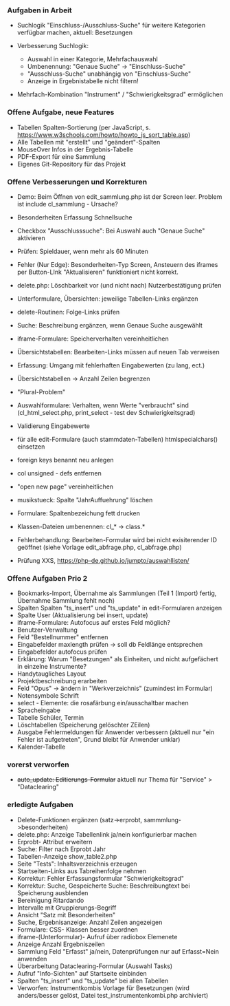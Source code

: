 ﻿
###  Aufgaben in Arbeit

- Suchlogik "Einschluss-/Ausschluss-Suche" für weitere Kategorien verfügbar machen, aktuell: Besetzungen 
- Verbesserung Suchlogik: 
  - Auswahl in einer Kategorie, Mehrfachauswahl
  - Umbenennung: "Genaue Suche" -> "Einschluss-Suche" 
  - "Ausschluss-Suche" unabhängig von "Einschluss-Suche" 
  - Anzeige in Ergebnistabelle nicht filtern! 

- Mehrfach-Kombination "Instrument" / "Schwierigkeitsgrad" ermöglichen 

### Offene Aufgabe, neue Features 
- Tabellen Spalten-Sortierung (per JavaScript, s. https://www.w3schools.com/howto/howto_js_sort_table.asp) 
- Alle Tabellen mit "erstellt" und "geändert"-Spalten 
- MouseOver Infos in der Ergebnis-Tabelle 
- PDF-Export für eine Sammlung 
- Eigenes Git-Repository für das Projekt 

### Offene Verbesserungen und Korrekturen 

- Demo: Beim Öffnen von edit_sammlung.php ist der Screen leer. Problem ist include cl_sammlung - Ursache? 
- Besonderheiten Erfassung Schnellsuche

- Checkbox "Ausschlusssuche": Bei Auswahl auch "Genaue Suche" aktivieren 
- Prüfen: Spieldauer, wenn mehr als 60 Minuten  
- Fehler (Nur Edge): Besonderheiten-Typ Screen, Ansteuern des iframes per Button-LInk "Aktualisieren" funktioniert nicht korrekt. 
- delete.php: Löschbarkeit vor (und nicht nach) Nutzerbestätigung prüfen
- Unterformulare, Übersichten: jeweilige Tabellen-Links ergänzen   
- delete-Routinen: Folge-Links prüfen  
- Suche: Beschreibung ergänzen, wenn Genaue Suche ausgewählt 
- iframe-Formulare: Speicherverhalten vereinheitlichen 
- Übersichtstabellen: Bearbeiten-Links müssen auf neuen Tab verweisen
- Erfassung: Umgang mit fehlerhaften Eingabewerten (zu lang, ect.)
- Übersichtstabellen -> Anzahl Zeilen begrenzen
- "Plural-Problem" 
- Auswahlformulare: Verhalten, wenn Werte "verbraucht" sind (cl_html_select.php, print_select - test dev Schwierigkeitsgrad) 
- Validierung Eingabewerte
- für alle edit-Formulare (auch stammdaten-Tabellen) htmlspecialchars() einsetzen
- foreign keys benannt neu anlegen 
- col unsigned - defs entfernen 
- "open new page" vereinheitlichen 
- musikstueck: Spalte "JahrAuffuehrung" löschen
- Formulare: Spaltenbezeichung fett drucken
- Klassen-Dateien umbenennen: cl_* -> class.*  
- Fehlerbehandlung: Bearbeiten-Formular wird bei nicht exisiterender ID geöffnet (siehe Vorlage edit_abfrage.php, cl_abfrage.php) 
- Prüfung XXS,  https://php-de.github.io/jumpto/auswahllisten/
### Offene Aufgaben Prio 2
- Bookmarks-Import, Übernahme als Sammlungen (Teil 1 (Import) fertig, Übernahme Sammlung fehlt noch)
- Spalten Spalten "ts_insert" und "ts_update"  in edit-Formularen anzeigen 
- Spalte User (Aktualisierung bei insert, update)
- iframe-Formulare: Autofocus auf erstes Feld möglich? 
- Benutzer-Verwaltung  
- Feld "Bestellnummer" entfernen 
- Eingabefelder maxlength prüfen -> soll db Feldlänge entsprechen 
- Eingabefelder autofocus prüfen 
- Erklärung: Warum "Besetzungen" als Einheiten, und nicht aufgefächert in einzelne Instrumente? 
- Handytaugliches Layout 
- Projektbeschreibung erarbeiten 
- Feld "Opus" -> ändern in "Werkverzeichnis" (zumindest im Formular)
- Notensymbole Schrift
- select - Elemente: die rosafärbung ein/ausschaltbar machen
- Spracheingabe 
- Tabelle Schüler, Termin 
- Löschtabellen (Speicherung gelöschter ZEilen) 
- Ausgabe Fehlermeldungen für Anwender verbessern (aktuell nur "ein Fehler ist aufgetreten", Grund bleibt für Anwender unklar)
- Kalender-Tabelle 


### vorerst verworfen 
- ~~auto_update: Editierungs-Formular~~ aktuell nur Thema für "Service" > "Dataclearing" 

### erledigte Aufgaben 
-  Delete-Funktionen ergänzen (satz->erprobt, sammmlung->besonderheiten) 
-  delete.php: Anzeige Tabellenlink ja/nein konfigurierbar machen 
-  Erprobt- Attribut erweitern 
-  Suche: Filter nach Erprobt Jahr
-  Tabellen-Anzeige show_table2.php
-  Seite "Tests": Inhaltsverzeichnis erzeugen
-  Startseiten-Links aus Tabreihenfolge nehmen 
-  Korrektur: Fehler Erfassungsformular "Schwierigkeitsgrad"  
-  Korrektur: Suche, Gespeicherte Suche: Beschreibungtext bei Speicherung ausblenden
-  Bereinigung Ritardando 
-  Intervalle mit Gruppierungs-Begriff
-  Ansicht "Satz mit Besonderheiten" 
-  Suche, Ergebnisanzeige: Anzahl Zeilen angezeigen
-  Formulare: CSS- Klassen besser zuordnen
-  iframe-(Unterformular)- Aufruf über radiobox Elemenete 
-  Anzeige Anzahl Ergebniszeilen
-  Sammlung Feld "Erfasst" ja/nein, Datenprüfungen nur auf Erfasst=Nein anwenden 
-  Überarbeitung Dataclearing-Formular (Auswahl Tasks)
-  Aufruf "Info-Sichten" auf Startseite einbinden 
-  Spalten "ts_insert" und "ts_update" bei allen Tabellen
-  Verworfen: Instrumentkombis Vorlage für Besetzungen (wird anders/besser gelöst, Datei test_instrumentenkombi.php archiviert)